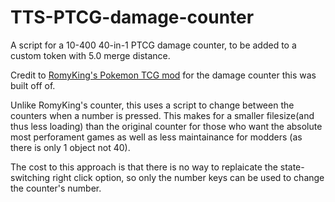 # TTS-PTCG-damage-counter
A script for a 10-400 40-in-1 PTCG damage counter, to be added to a custom token with 5.0 merge distance.

Credit to [RomyKing's Pokemon TCG mod](https://steamcommunity.com/sharedfiles/filedetails/?id=1519366487) for the damage counter this was built off of.

Unlike RomyKing's counter, this uses a script to change between the counters when a number is pressed. This makes for a smaller filesize(and thus less loading) than the original counter for those who want the absolute most perforament games as well as less maintainance for modders (as there is only 1 object not 40). 

The cost to this approach is that there is no way to replaicate the state-switching right click option, so only the number keys can be used to change the counter's number.
